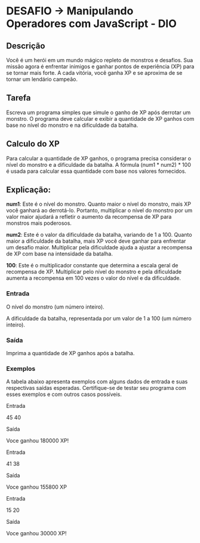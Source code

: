 
# DESAFIO -> Manipulando Operadores com JavaScript - DIO

## Descrição
Você é um herói em um mundo mágico repleto de monstros e desafios. Sua missão agora é enfrentar inimigos e ganhar pontos de experiência (XP) para se tornar mais forte. A cada vitória, você ganha XP e se aproxima de se tornar um lendário campeão.

## Tarefa 
Escreva um programa simples que simule o ganho de XP após derrotar um monstro. O programa deve calcular e exibir a quantidade de XP ganhos com base no nível do monstro e na dificuldade da batalha.

## Calculo do XP
Para calcular a quantidade de XP ganhos, o programa precisa considerar o nível do monstro e a dificuldade da batalha. A fórmula (num1 * num2) * 100 é usada para calcular essa quantidade com base nos valores fornecidos.

## Explicação:

**num1**: Este é o nível do monstro. Quanto maior o nível do monstro, mais XP você ganhará ao derrotá-lo. Portanto, multiplicar o nível do monstro por um valor maior ajudará a refletir o aumento da recompensa de XP para monstros mais poderosos.

**num2**: Este é o valor da dificuldade da batalha, variando de 1 a 100. Quanto maior a dificuldade da batalha, mais XP você deve ganhar para enfrentar um desafio maior. Multiplicar pela dificuldade ajuda a ajustar a recompensa de XP com base na intensidade da batalha.

**100**: Este é o multiplicador constante que determina a escala geral de recompensa de XP. Multiplicar pelo nível do monstro e pela dificuldade aumenta a recompensa em 100 vezes o valor do nível e da dificuldade.

### Entrada
O nível do monstro (um número inteiro).

A dificuldade da batalha, representada por um valor de 1 a 100 (um número inteiro).

### Saída
Imprima a quantidade de XP ganhos após a batalha.

### Exemplos
A tabela abaixo apresenta exemplos com alguns dados de entrada e suas respectivas saídas esperadas. Certifique-se de testar seu programa com esses exemplos e com outros casos possíveis.

Entrada

45
40    

Saída

Voce ganhou 180000 XP!

Entrada	

41
38

Saída

Voce ganhou 155800 XP


Entrada

15
20

Saída

Voce ganhou 30000 XP!